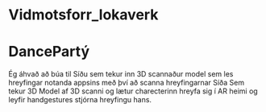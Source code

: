 # Vidmotsforr_lokaverk

# DancePartý

Ég áhvað að búa til Síðu sem tekur inn 3D scannaður model sem  les hreyfingar notanda appsins með því að scanna hreyfingarnar 
Síða Sem tekur 3D Model af 3D scanni og lætur charecterinn hreyfa sig í AR heimi og leyfir handgestures stjórna hreyfingu hans.

